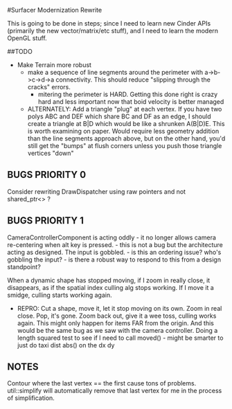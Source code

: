 #Surfacer Modernization Rewrite

This is going to be done in steps; since I need to learn new Cinder APIs (primarily the new vector/matrix/etc stuff), and I need to learn the modern OpenGL stuff.

##TODO

- Make Terrain more robust
	- make a sequence of line segments around the perimeter with a->b->c->d->a connectivity. This should reduce "slipping through the cracks" errors.
		- mitering the perimeter is HARD. Getting this done right is crazy hard and less important now that boid velocity is better managed
	- ALTERNATELY: Add a triangle "plug" at each vertex. If you have two polys ABC and DEF which share BC and DF as an edge, I should create a triangle at B|D which would be like a shrunken A(B|D)E. This is worth examining on paper. Would require less geometry addition than the line segments approach above, but on the other hand, you'd still get the "bumps" at flush corners unless you push those triangle vertices "down"

## BUGS PRIORITY 0

Consider rewriting DrawDispatcher using raw pointers and not shared_ptr<> ?

## BUGS PRIORITY 1

CameraControllerComponent is acting oddly - it no longer allows camera re-centering when alt key is pressed.
	- this is not a bug but the architecture acting as designed. The input is gobbled.
	- is this an ordering issue? who's gobbling the input?
	- is there a robust way to respond to this from a design standpoint?

When a dynamic shape has stopped moving, if I zoom in really close, it disappears, as if the spatial index culling alg stops working. If I move it a smidge, culling starts working again.
- REPRO: Cut a shape, move it, let it stop moving on its own. Zoom in real close. Pop, it's gone. Zoom back out, give it a wee toss, culling works again.
	This might only happen for items FAR from the origin. And this would be the same bug as we saw with the camera controller. Doing a length squared test to see if I need to call moved() - might be smarter to just do taxi dist abs() on the dx dy

## NOTES
Contour where the last vertex == the first cause tons of problems. util::simplify will automatically remove that last vertex for me in the process of simplification.
